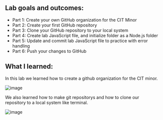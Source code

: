 ## Lab goals and outcomes:

- Part 1: Create your own GitHub organization for the CIT Minor
- Part 2: Create your first GitHub repository
- Part 3: Clone your GitHub repository to your local system
- Part 4: Create lab JavaScript file, and initialize folder as a Node.js folder
- Part 5: Update and commit lab JavaScript file to practice with error handling
- Part 6: Push your changes to GitHub

## What I learned:

In this lab we learned how to create a github organization for the CIT minor. 

![image](https://user-images.githubusercontent.com/83984264/120868210-5f2c7b80-c548-11eb-8fe3-3184b00fa971.png)

We also learned how to make git repositorys and how to clone our repository to a local system like terminal. 

![image](https://user-images.githubusercontent.com/83984264/120868460-f85b9200-c548-11eb-83be-dc064f3fe1d9.png)
